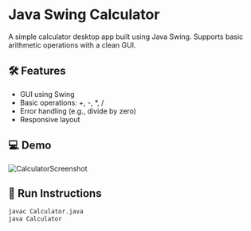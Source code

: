 # Java Swing Calculator

A simple calculator desktop app built using Java Swing. Supports basic arithmetic operations with a clean GUI.

## 🛠️ Features
- GUI using Swing
- Basic operations: +, -, *, /
- Error handling (e.g., divide by zero)
- Responsive layout

## 💻 Demo
![CalculatorScreenshot](https://github.com/user-attachments/assets/3fed7f90-e4d3-4fba-89a4-9842c264c1ab)

## 🚀 Run Instructions
```bash
javac Calculator.java
java Calculator
